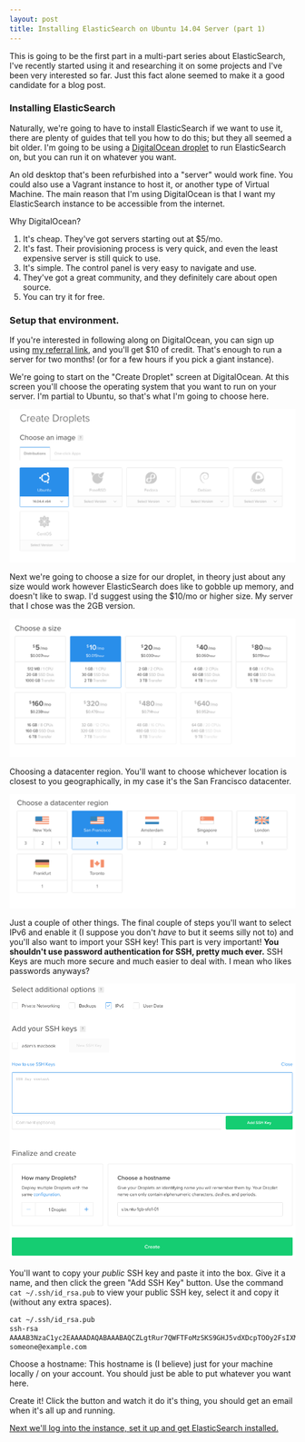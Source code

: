 ```yaml
---
layout: post
title: Installing ElasticSearch on Ubuntu 14.04 Server (part 1)
---
```


This is going to be the first part in a multi-part series about ElasticSearch, I've recently started using it and researching it on some projects and I've been very interested so far. Just this fact alone seemed to make it a good candidate for a blog post.

### Installing ElasticSearch

Naturally, we're going to have to install ElasticSearch if we want to use it, there are plenty of guides that tell you how to do this; but they all seemed a bit older. I'm going to be using a [DigitalOcean droplet](https://m.do.co/c/b508d27b35f8) to run ElasticSearch on, but you can run it on whatever you want.

An old desktop that's been refurbished into a "server" would work fine. You could also use a Vagrant instance to host it, or another type of Virtual Machine. The main reason that I'm using DigitalOcean is that I want my ElasticSearch instance to be accessible from the internet.

Why DigitalOcean?

1. It's cheap. They've got servers starting out at $5/mo.
2. It's fast. Their provisioning process is very quick, and even the least expensive server is still quick to use.
3. It's simple. The control panel is very easy to navigate and use.
4. They've got a great community, and they definitely care about open source.
5. You can try it for free.

### Setup that environment.

If you're interested in following along on DigitalOcean, you can sign up using [my referral link](https://m.do.co/c/b508d27b35f8), and you'll get $10 of credit. That's enough to run a server for two months! (or for a few hours if you pick a giant instance).

We're going to start on the "Create Droplet" screen at DigitalOcean. At this screen you'll choose the operating system that you want to run on your server. I'm partial to Ubuntu, so that's what I'm going to choose here.

<img src="/img/digital_ocean_step1.png" class="center-block img-thumbnail" alt="Choose your operating system version, we're using Ubuntu 14.04.4 x64">

Next we're going to choose a size for our droplet, in theory just about any size would work however ElasticSearch does like to gobble up memory, and doesn't like to swap. I'd suggest using the $10/mo or higher size. My server that I chose was the 2GB version.

<img src="/img/digital_ocean_step2.png" class="center-block img-thumbnail" alt="Choose your size, at least 1GB of memory or greater">

Choosing a datacenter region. You'll want to choose whichever location is closest to you geographically, in my case it's the San Francisco datacenter.

<img src="/img/digital_ocean_step3.png" class="center-block img-thumbnail" alt="Choose the location closet to you, for me that's SFO">

Just a couple of other things. The final couple of steps you'll want to select IPv6 and enable it (I suppose you don't _have_ to but it seems silly not to) and you'll also want to import your SSH key! This part is very important! **You shouldn't use password authentication for SSH, pretty much ever.** SSH Keys are much more secure and much easier to deal with. I mean who likes passwords anyways?

<img src="/img/digital_ocean_step4.png" class="center-block img-thumbnail" alt="Please use SSH keys for login! No one likes passwords!">

You'll want to copy your *public* SSH key and paste it into the box. Give it a name, and then click the green "Add SSH Key" button. Use the command `cat ~/.ssh/id_rsa.pub` to view your public SSH key, select it and copy it (without any extra spaces).

~~~
cat ~/.ssh/id_rsa.pub
ssh-rsa AAAAB3NzaC1yc2EAAAADAQABAAABAQCZLgtRur7QWFTFoMzSKS9GHJ5vdXDcpTOOy2FsIXMYO8F29aot5eYJz2pTrZsBhrKLrq8kzkck9rGXHi8p5r//kZ7FLhj5nglI7DXaaBBnFdJ+ilklt+1WSzhAZngcs0+NKv64Kt92BfPXnM+AIqQDaMXBdHTevUQ39h9No0WYNd902e1hyZkn6zURvz3U1oMuqX7lQceF7pQtRdkFiCxKzPP5MLpMAqQXWXmt5RgxygYfOWDUbIcTRapb7IZDQ5SCQGvBZ59cq+n9 someone@example.com
~~~

Choose a hostname: This hostname is (I believe) just for your machine locally / on your account. You should just be able to put whatever you want here.

Create it! Click the button and watch it do it's thing, you should get an email when it's all up and running.

[Next we'll log into the instance, set it up and get ElasticSearch installed.](/2016-03-25-elastic-search-part-2)

